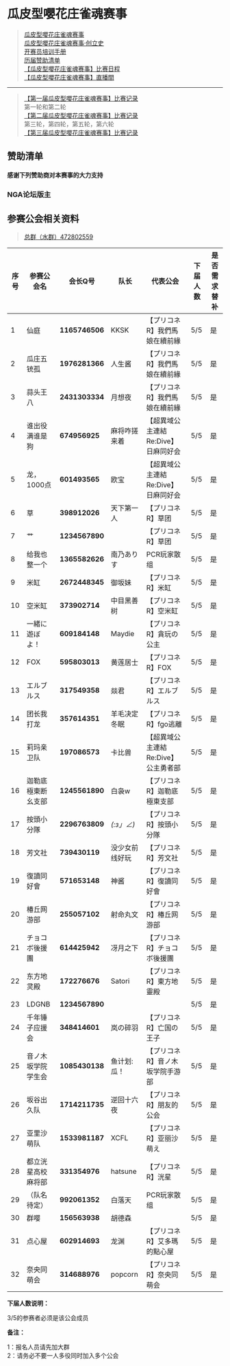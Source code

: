 # 瓜皮型嚶花庄雀魂赛事

> [瓜皮型嚶花庄雀魂赛事](hnfy.md)  
> [瓜皮型嚶花庄雀魂赛事·创立史](bj.md)  
> [开赛员培训手册](admin.md)  
> [历届赞助清单](sponsors.md)  
> [【瓜皮型嚶花庄雀魂赛事】比赛日程](day.md)  
> [【瓜皮型嚶花庄雀魂赛事】直播間](https://live.bilibili.com/140578)  
----

> [【第一届瓜皮型嚶花庄雀魂赛事】比赛记录](https://mahjong.pub/?cid=42)  
第一轮和第二轮  
> [【第二届瓜皮型嚶花庄雀魂赛事】比赛记录](https://mahjong.pub/?cid=42)  
第三轮，第四轮，第五轮，第六轮  
> [【第三届瓜皮型嚶花庄雀魂赛事】比赛记录](https://mahjong.pub/?cid=43)  

## 赞助清单
#### 感谢下列赞助商对本赛事的大力支持

### NGA论坛版主



## 参赛公会相关资料

> [总群（水群）472802559](https://jq.qq.com/?_wv=1027&k=5ZhVOaB)

| 序号 | 参赛公会名 | 会长Q号         | 队长   | 代表公会     | 下届人数 | 是否需求替补 |
| ---- | ---------- | ---------------- | ------ | ---------- | -------- |----- |
| 1    | 仙庭       | **1165746506**    | KKSK   | 【プリコネR】我們馬娘在續前緣 | 5/5        |  是   |
| 2    | 瓜庄五铳孤     | **1976281366**    |人生酱| 【プリコネR】我們馬娘在續前緣 | 5/5        |  是   |
| 3    | 蒜头王八     | **2431303334**    |月想夜| 【プリコネR】我們馬娘在續前緣 | 5/5        |  是   |
| 4    | 谁出役满谁是狗      | **674956925**    |麻将咋搓来着|【超異域公主連結 Re:Dive】日麻同好会| 5/5        |  是   |
| 5    | 龙，1000点      | **601493565**    |欧宝|【超異域公主連結 Re:Dive】日麻同好会| 5/5        |  是   |
| 6    | 草       | **398912026**    |天下第一人|【プリコネR】草团| 5/5        |  是   |
| 7    | 艹     | **1234567890**    |    |【プリコネR】草团| 5/5        |  是   |
| 8    | 给我也整一个       | **1365582626**    |南乃ありす|PCR玩家散组| 5/5        |  是   |
| 9    | 米缸       | **2672448345**    |御坂妹|【プリコネR】米缸| 5/5        |  是   |
| 10   | 空米缸       | **373902714** |中目黑善树|【プリコネR】空米缸| 5/5        |  是   |
| 11   | 一緒に遊ぼよ！       | **609184148**    |Maydie|【プリコネR】貪玩の公主| 5/5     |  是   |
| 12   | FOX       | **595803013**    |黄莲居士|【プリコネR】FOX| 5/5        |  是   |
| 13   | エルブルス     | **317549358**    |燚君|【プリコネR】エルブルス| 5/5     |  是   |
| 14   | 团长我打龙     | **357614351**    |羊毛决定冬眠|【プリコネR】fgo逃離| 5/5        |  是   |
| 15   | 莉玛亲卫队       | **197086573**    |卡比兽|【超異域公主連結 Re:Dive】公主勇者部| 5/5        |  是   |
| 16   | 迦勒底極東断幺支部     | **1245561890** |白袅w|【プリコネR】迦勒底極東支部| 5/5        |  是   |
| 17   | 按頭小分隊       | **2296763809** |_(:з」∠)_|【プリコネR】按頭小分隊| 5/5        |  是   |
| 18   | 芳文社     | **739430119** |没少女前线好玩|【プリコネR】芳文社| 5/5        |  是   |
| 19   | 復讀同好會     | **571653148** |神酱|【プリコネR】復讀同好會| 5/5        |  是   |
| 20   | 椿丘网游部     | **255057102** |射命丸文|【プリコネR】椿丘网游部| 5/5        |  是   |
| 21   | チョコボ後援團     | **614425942**    |冴月之下|【プリコネR】チョコボ後援團| 5/5        |  是   |
| 22   | 东方地灵殿       | **172276676**    |Satori|【プリコネR】東方地靈殿| 5/5        |  是   |
| 23   | LDGNB     | **1234567890**    |    |      | 5/5       |  是   |
| 24   | 千年锤子应援会       | **348414601** |岚の碎羽|【プリコネR】亡国の王子| 5/5        |  是   |
| 25   | 音ノ木坂学院学生会     | **1085430138**    |鱼计划:瓜！|【プリコネR】音ノ木坂学院手游部| 5/5     |  是   |
| 26   | 坂谷出久队     | **1714211735**    |逆回十六夜|【プリコネR】朋友的公会| 5/5        |  是   |
| 27   | 亚里沙萌队       | **1533981187**    |XCFL|【プリコネR】亚丽沙萌え| 5/5        |  是   |
| 28   | 都立洸星高校麻将部     | **331354976** |hatsune|【プリコネR】洸星| 5/5        |  是   |
| 29   | （队名待定）       | **992061352** |白落天|PCR玩家散组| 5/5        |  是   |
| 30   | 群嘤     | **156563938** |胡德森|        | 5/5       |  是   |
| 31   | 点心屋     | **602914693** |龙渊|【プリコネR】艾多瑪的點心屋| 5/5        |  是   |
| 32   | 奈央同萌会     | **314688976** |popcorn|【プリコネR】奈央同萌会| 5/5        |  是   |


**下届人数说明：**

3/5的参赛者必须是该公会成员

**备注：**

1：报名人员请先加大群  
2：请务必不要一人多役同时加入多个公会  